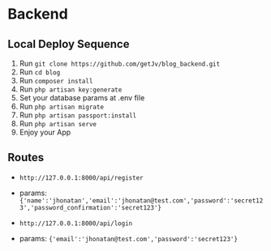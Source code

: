 Backend
=======

Local Deploy Sequence
---------------------

1. Run `git clone https://github.com/getJv/blog_backend.git`
2. Run `cd blog`
3. Run `composer install`
4. Run `php artisan key:generate`
5. Set your database params at .env file 
6. Run `php artisan migrate`
6. Run `php artisan passport:install`
7. Run `php artisan serve`
8. Enjoy your App

Routes
------

* `http://127.0.0.1:8000/api/register` 
* params: `{'name':'jhonatan','email':'jhonatan@test.com','password':'secret123','password_confirmation':'secret123'}`

* `http://127.0.0.1:8000/api/login` 
* params: `{'email':'jhonatan@test.com','password':'secret123'}`
